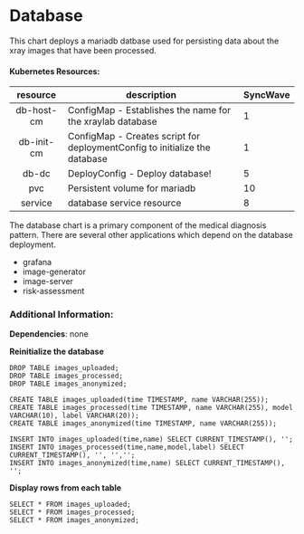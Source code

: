 # Database

This chart deploys a mariadb datbase used for persisting data about the xray images that have been processed.

#### Kubernetes Resources:

|resource|description|SyncWave|
|:--------:|-----------|------|
|db-host-cm | ConfigMap - Establishes the name for the xraylab database | 1 |
|db-init-cm | ConfigMap - Creates script for deploymentConfig to initialize the database | 1 |
|db-dc | DeployConfig - Deploy database!| 5 |
|pvc| Persistent volume for mariadb| 10 |
|service| database service resource| 8 |


The database chart is a primary component of the medical diagnosis pattern. There are several other applications which depend on the database deployment.
- grafana
- image-generator
- image-server
- risk-assessment

### Additional Information:

**Dependencies**:
none

**Reinitialize the database**
```shell
DROP TABLE images_uploaded;
DROP TABLE images_processed;
DROP TABLE images_anonymized;

CREATE TABLE images_uploaded(time TIMESTAMP, name VARCHAR(255));
CREATE TABLE images_processed(time TIMESTAMP, name VARCHAR(255), model VARCHAR(10), label VARCHAR(20));
CREATE TABLE images_anonymized(time TIMESTAMP, name VARCHAR(255));

INSERT INTO images_uploaded(time,name) SELECT CURRENT_TIMESTAMP(), '';
INSERT INTO images_processed(time,name,model,label) SELECT CURRENT_TIMESTAMP(), '', '','';
INSERT INTO images_anonymized(time,name) SELECT CURRENT_TIMESTAMP(), '';
```
**Display rows from each table**
```shell
SELECT * FROM images_uploaded;
SELECT * FROM images_processed;
SELECT * FROM images_anonymized;
```